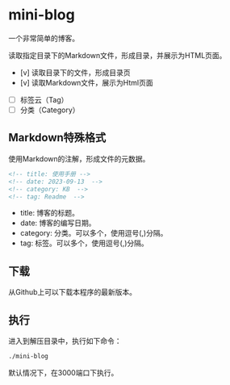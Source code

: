<!-- title: 使用手册 -->
<!-- date: 2023-09-13  -->
<!-- category: KB  -->
<!-- tag: Readme  -->

# mini-blog

一个非常简单的博客。

读取指定目录下的Markdown文件，形成目录，并展示为HTML页面。

- [v] 读取目录下的文件，形成目录页
- [v] 读取Markdown文件，展示为Html页面
- [ ] 标签云（Tag）
- [ ] 分类（Category）

## Markdown特殊格式

使用Markdown的注解，形成文件的元数据。

```md
<!-- title: 使用手册 -->
<!-- date: 2023-09-13  -->
<!-- category: KB  -->
<!-- tag: Readme  -->
```
* title: 博客的标题。
* date: 博客的编写日期。
* category: 分类。可以多个，使用逗号(,)分隔。
* tag: 标签。可以多个，使用逗号(,)分隔。

## 下载

从Github上可以下载本程序的最新版本。

## 执行

进入到解压目录中，执行如下命令：

```bash
./mini-blog
```

默认情况下，在3000端口下执行。